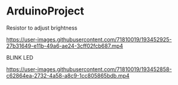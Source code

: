 # ArduinoProject

Resistor to adjust brightness





https://user-images.githubusercontent.com/71810019/193452925-27b31649-e11b-49a6-ae24-3cff02fcb687.mp4


BLINK LED









https://user-images.githubusercontent.com/71810019/193452858-c62864ea-2732-4a58-a8c9-1cc805865bdb.mp4

